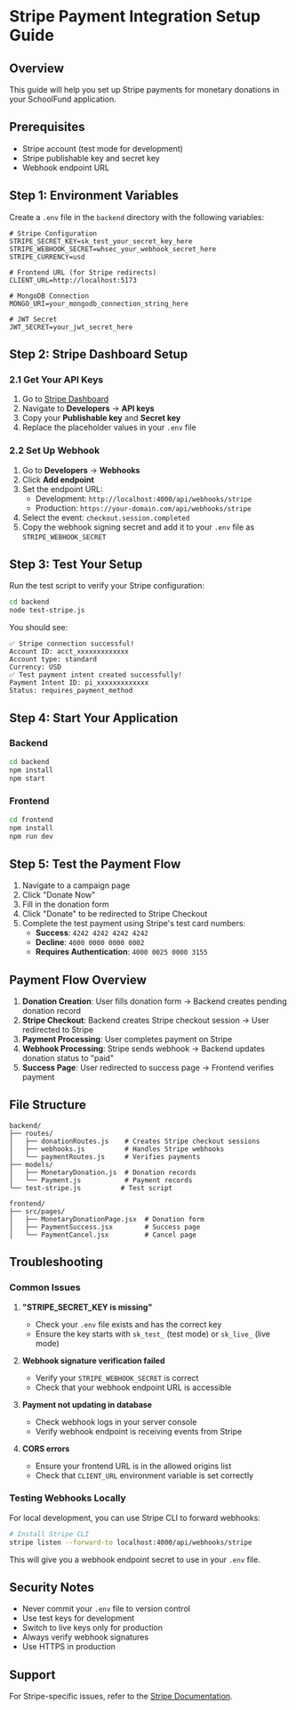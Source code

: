 # Stripe Payment Integration Setup Guide

## Overview
This guide will help you set up Stripe payments for monetary donations in your SchoolFund application.

## Prerequisites
- Stripe account (test mode for development)
- Stripe publishable key and secret key
- Webhook endpoint URL

## Step 1: Environment Variables

Create a `.env` file in the `backend` directory with the following variables:

```env
# Stripe Configuration
STRIPE_SECRET_KEY=sk_test_your_secret_key_here
STRIPE_WEBHOOK_SECRET=whsec_your_webhook_secret_here
STRIPE_CURRENCY=usd

# Frontend URL (for Stripe redirects)
CLIENT_URL=http://localhost:5173

# MongoDB Connection
MONGO_URI=your_mongodb_connection_string_here

# JWT Secret
JWT_SECRET=your_jwt_secret_here
```

## Step 2: Stripe Dashboard Setup

### 2.1 Get Your API Keys
1. Go to [Stripe Dashboard](https://dashboard.stripe.com/)
2. Navigate to **Developers** → **API keys**
3. Copy your **Publishable key** and **Secret key**
4. Replace the placeholder values in your `.env` file

### 2.2 Set Up Webhook
1. Go to **Developers** → **Webhooks**
2. Click **Add endpoint**
3. Set the endpoint URL:
   - Development: `http://localhost:4000/api/webhooks/stripe`
   - Production: `https://your-domain.com/api/webhooks/stripe`
4. Select the event: `checkout.session.completed`
5. Copy the webhook signing secret and add it to your `.env` file as `STRIPE_WEBHOOK_SECRET`

## Step 3: Test Your Setup

Run the test script to verify your Stripe configuration:

```bash
cd backend
node test-stripe.js
```

You should see:
```
✅ Stripe connection successful!
Account ID: acct_xxxxxxxxxxxxx
Account type: standard
Currency: USD
✅ Test payment intent created successfully!
Payment Intent ID: pi_xxxxxxxxxxxxx
Status: requires_payment_method
```

## Step 4: Start Your Application

### Backend
```bash
cd backend
npm install
npm start
```

### Frontend
```bash
cd frontend
npm install
npm run dev
```

## Step 5: Test the Payment Flow

1. Navigate to a campaign page
2. Click "Donate Now"
3. Fill in the donation form
4. Click "Donate" to be redirected to Stripe Checkout
5. Complete the test payment using Stripe's test card numbers:
   - **Success**: `4242 4242 4242 4242`
   - **Decline**: `4000 0000 0000 0002`
   - **Requires Authentication**: `4000 0025 0000 3155`

## Payment Flow Overview

1. **Donation Creation**: User fills donation form → Backend creates pending donation record
2. **Stripe Checkout**: Backend creates Stripe checkout session → User redirected to Stripe
3. **Payment Processing**: User completes payment on Stripe
4. **Webhook Processing**: Stripe sends webhook → Backend updates donation status to "paid"
5. **Success Page**: User redirected to success page → Frontend verifies payment

## File Structure

```
backend/
├── routes/
│   ├── donationRoutes.js    # Creates Stripe checkout sessions
│   ├── webhooks.js          # Handles Stripe webhooks
│   └── paymentRoutes.js     # Verifies payments
├── models/
│   ├── MonetaryDonation.js  # Donation records
│   └── Payment.js           # Payment records
└── test-stripe.js          # Test script

frontend/
├── src/pages/
│   ├── MonetaryDonationPage.jsx  # Donation form
│   ├── PaymentSuccess.jsx        # Success page
│   └── PaymentCancel.jsx         # Cancel page
```

## Troubleshooting

### Common Issues

1. **"STRIPE_SECRET_KEY is missing"**
   - Check your `.env` file exists and has the correct key
   - Ensure the key starts with `sk_test_` (test mode) or `sk_live_` (live mode)

2. **Webhook signature verification failed**
   - Verify your `STRIPE_WEBHOOK_SECRET` is correct
   - Check that your webhook endpoint URL is accessible

3. **Payment not updating in database**
   - Check webhook logs in your server console
   - Verify webhook endpoint is receiving events from Stripe

4. **CORS errors**
   - Ensure your frontend URL is in the allowed origins list
   - Check that `CLIENT_URL` environment variable is set correctly

### Testing Webhooks Locally

For local development, you can use Stripe CLI to forward webhooks:

```bash
# Install Stripe CLI
stripe listen --forward-to localhost:4000/api/webhooks/stripe
```

This will give you a webhook endpoint secret to use in your `.env` file.

## Security Notes

- Never commit your `.env` file to version control
- Use test keys for development
- Switch to live keys only for production
- Always verify webhook signatures
- Use HTTPS in production

## Support

For Stripe-specific issues, refer to the [Stripe Documentation](https://stripe.com/docs). 